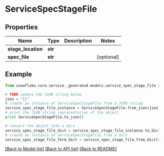 # ServiceSpecStageFile


## Properties
Name | Type | Description | Notes
------------ | ------------- | ------------- | -------------
**stage_location** | **str** |  | 
**spec_file** | **str** |  | [optional] 

## Example

```python
from snowflake.core.service._generated.models.service_spec_stage_file import ServiceSpecStageFile

# TODO update the JSON string below
json = "{}"
# create an instance of ServiceSpecStageFile from a JSON string
service_spec_stage_file_instance = ServiceSpecStageFile.from_json(json)
# print the JSON string representation of the object
print ServiceSpecStageFile.to_json()

# convert the object into a dict
service_spec_stage_file_dict = service_spec_stage_file_instance.to_dict()
# create an instance of ServiceSpecStageFile from a dict
service_spec_stage_file_form_dict = service_spec_stage_file.from_dict(service_spec_stage_file_dict)
```
[[Back to Model list]](../README.md#documentation-for-models) [[Back to API list]](../README.md#documentation-for-api-endpoints) [[Back to README]](../README.md)


